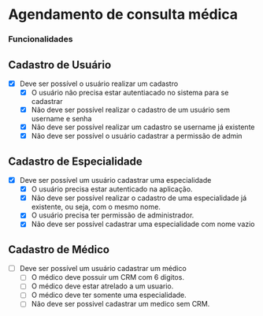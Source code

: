 # Agendamento de consulta médica

### **Funcionalidades**

## **Cadastro de Usuário**

- [x] Deve ser possível o usuário realizar um cadastro
  - [x] O usuário não precisa estar autentiacado no sistema para se cadastrar
  - [x] Não deve ser possível realizar o cadastro de um usuário sem username e senha
  - [x] Não deve ser possível realizar um cadastro se username já existente
  - [x] Não deve ser possível o usuário cadastrar a permissão de admin

## **Cadastro de Especialidade**

- [x] Deve ser possível um usuário cadastrar uma especialidade
  - [x] O usuário precisa estar autenticado na aplicação.
  - [x] Não deve ser possível realizar o cadastro de uma especialidade já existente, ou seja, com o mesmo nome.
  - [x] O usuário precisa ter permissão de administrador.
  - [x] Não deve ser possível cadastrar uma especialidade com nome vazio

## **Cadastro de Médico**

- [ ] Deve ser possível um usuário cadastrar um médico
  - [ ] O médico deve possuir um CRM com 6 digitos.
  - [ ] O médico deve estar atrelado a um usuario.
  - [ ] O médico deve ter somente uma especialidade.
  - [ ] Não deve ser possivel cadastrar um medico sem CRM.

